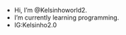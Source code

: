 - Hi, I’m @Kelsinhoworld2.
-  I’m currently learning programming.
- IG:Kelsinho2.0

<!---
Kelsinhoworld2/Kelsinhoworld2 is a ✨ special ✨ repository because its `README.md` (this file) appears on your GitHub profile.
You can click the Preview link to take a look at your changes.
--->
